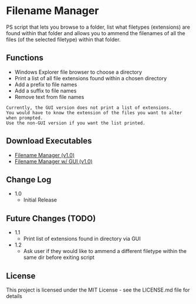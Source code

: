 # Filename Manager

PS script that lets you browse to a folder, list what filetypes (extensions) are found within that folder and allows you to ammend the filenames of all the files (of the selected filetype) within that folder. 

## Functions

* Windows Explorer file browser to choose a directory
* Print a list of all file extensions found within a chosen directory
* Add a prefix to file names
* Add a suffix to file names
* Remove text from file names

```
Currently, the GUI version does not print a list of extensions. 
You would have to know the extension of the files you want to alter when prompted. 
Use the non-GUI version if you want the list printed.
```
## Download Executables
* <a href="https://github.com/need4swede/Powershell-Scripts/releases/download/v1.0/Filename.Manager.exe">Filename Manager (v1.0)</a>
* <a href="https://github.com/need4swede/Powershell-Scripts/releases/download/v1.0/Filename.Manager.GUI.exe">Filename Manager w/ GUI (v1.0)</a>

## Change Log

* 1.0
    * Initial Release

## Future Changes (TODO)

* 1.1
    * Print list of extensions found in directory via GUI
* 1.2
    * Ask user if they would like to ammend a different filetype within the same dir before exiting script

## License

This project is licensed under the MIT License - see the LICENSE.md file for details
